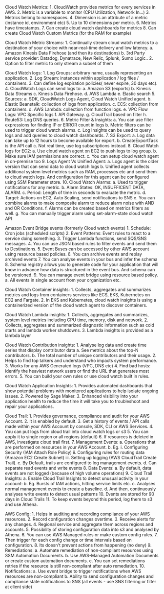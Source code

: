 Cloud Watch Metrics:
	1. CloudWatch provides metrics for every services in AWS.
	2. Metric is a variable to monitor (CPU Utilization, Network In...)
	3. Metrics belong to namespaces.
	4. Dimension is an attribute of a metric (instance id, environment etc)
	5. Up to 10 dimensions per metric.
	6. Metrics have timestamps.
	7. Can create cloud watch dashboards for metrics
	8. Can create Cloud Watch Custom Metrics (for the RAM for example)

Cloud Watch Metric Streams:
	1. Continually stream cloud watch metrics to a destination of your choice with near-real-time delivery and low latency.
		a. Amazon Kinesis Data Firehose (and then its destinations)
		b. 3rd Party service provider: Datadog, Dynatrace, New Relic, Splunk, Sumo Logic..
	2. Option to filter metric to only stream a subset of them

Cloud Watch logs:
	1. Log Groups: arbitrary name, usually representing an application.
	2. Log Stream: instances within application / log files / containers.
	3. Can define log expiration policies( never expire, 30 days etc).
	4. CloudWatch Logs can send logs to:
		a. Amazon S3 (exports)
		b. Kinesis Data Streams
		c. Kinesis Data Firehose.
		d. AWS Lambda
		e. Elastic search
	5. Sources:
		a. SDK, CloudWatch Logs Agent, Cloud Watch Unified agent.
		b. Elastic Beanstalk: collection of logs from application.
		c. ECS: collection from containers.
		d. AWS Lambda: collection from function logs.
		e. VPC Flow Logs: VPC Specific logs
		f. API Gateway.
		g. CloudTrail based on filter
		h. Route53: Log DNS queries.
	6. Metric Filter & Insights:
		a. You can use filter expressions for finding IP or ERROR count in logs
		b. Metric filters can be used to trigger cloud watch alarms.
		c. Log Insights can be used to query logs and add queries to cloud watch dashboards.
	7. S3 Export:
		a. Log data can take up to 12 hours to become available for export.
		b. CreateExportTask is the API call
		c. Not real time, use log subscriptions instead.
	8. Cloud Watch logs for EC2:
		a. Use cloud watch agent on EC2 to push logs to log group.
		b. Make sure IAM permissions are correct.
		c. You can setup cloud watch agent in on-premise too
	9. Logs Agent Vs Unified Agent:
		a. Logs agent is the older version that can send data to cloud watch logs
		b. Unified agent collects additional system level metrics such as RAM, processes etc and send them to cloud watch logs. And configuration for this agent can be configured using SSM Parameter store.
	10. Cloud Watch Alarms:
		a. Used to trigger notifications for any metric.
		b. Alarm States: OK, INSUFFICENT DATA, ALARM.
		c. Period: Length of time in seconds to evaluate the metric.
		d. Target: Actions on EC2, Auto Scaling, send notifications to SNS
		e. You can combine alarms to make composite alarm to reduce alarm noise with AND and OR Conditions.
		f. Alarms can be created based on metrics filters as well.
		g. You can manually trigger alarm using set-alarm-state cloud watch API

Amazon Event Bridge events (formerly Cloud watch events)
	1. Schedule: Cron jobs (scheduled scripts)
	2. Event Patterns: Event rules to react to a service doing something.
	3. Trigger Lambda functions, send SQS/SNS messages.
	4. You can use JSON based rules to filter events and send them to Destinations.
	5. Event Buses can be accessed by other AWS account using resource based policies.
	6. You can archive events and replay archived events
	7. You can analyse events in your bus and infer the schema
	8. Schema registry allows you to generate code for your application that will know in advance how data is structured in the event bus. And schema can be versioned.
	9. You can manage event bridge using resource based policy.
		a. All events in single account from your organization etc.

Cloud Watch Container insights:
	1. Collects, aggregates and summarizes metrics and logs from containers services like ECS, EKS, Kubernetes on EC2 and Fargate.
	2. In EKS and Kubernetes, cloud watch insights is using a containerized version of the cloud watch agent to discover containers.

Cloud Watch Lambda insights:
	1. Collects, aggregates and summarizes, system level metrics including CPU time, memory, disk and network.
	2. Collects, aggregates and summarized diagnostic information such as cold starts and lambda worker shutdowns.
	3. Lambda insights is provided as a lambda layer

Cloud Watch Contribution insights:
	1. Analyse log data and create time series that display contributor data
		a. See metrics about the top-N contributors.
		b. The total number of unique contributors and their usage.
	2. Helps to find top talkers and understand who impacts system performance.
	3. Works for any AWS Generated logs (VPC, DNS etc)
	4. Find bad hosts: identify the heaviest network users or find the URL that generates most errors.
	5. You can build your own rules or use cloud watch built in rules.

Cloud Watch Application Insights:
	1. Provides automated dashboards that show potential problems with monitored applications to help isolate ongoing issues.
	2. Powered by Sage Maker. 
	3. Enhanced visibility into your application health to reduce the time it will take you to troubleshoot and repair your applications.

Cloud Trail:
	1. Provides governance, compliance and audit for your AWS Account.
	2. It is enabled by default.
	3. Get a history of events / API calls made within your AWS Account by console, SDK, CLI or AWS Services.
	4. You can put logs from cloud trail into cloud watch logs or s3
	5. You can apply it to single region or all regions (default)
	6. If resources is deleted in AWS, investigate cloud trail first.
	7. Management Events:
		a. Operations that are performed on resources in your AWS Account.
		b. Eg.
			i. Configuring Security (IAM Attach Role Policy)
			ii. Configuring rules for routing data (Amazon EC2 Create Subnet)
			iii. Setting up logging (AWS CloudTrail Create Trail).
		c. By Default, trails are configured to log management events.
		d. Can separate read events and write events
	8. Data Events:
		a. By default, data events are not logged (because of high volume operations)
	9. Cloud Trail Insights:
		a. Enable Cloud Trail Insights to detect unusual activity in your account:
		b. Eg. Bursts of IAM actions, hitting service limits etc.
		c. Analyses normal management events to create a baseline.
		d. And then, continuously analyses write events to detect usual patterns
	10. Events are stored for 90 days in Cloud Trails
	11. To keep events beyond this period, log them to s3 and use Athena.

AWS Config:
	1. Helps in auditing and recording compliance of your AWS resources.
	2. Record configuration changes overtime.
	3. Receive alerts for any changes.
	4. Regional service and aggregate them across regions and accounts.
	5. Possibility of storing configuration data into s3 and analysed by Athena.
	6. You can use AWS Managed rules or make custom config rules.
	7. Then trigger for each config change or time intervals based on configuration.
	8. Its doesn't prevent actions from happening (no deny)
	9. Remediations:
		a. Automate remediation of non-compliant resources using SSM Automation Documents.
		b. Use AWS-Managed Automation Documents or create custom automation documents.
		c. You can set remediations retries if the resource is still non-compliant after auto remediation.
	10. Notifications:
		a. Use event bridge to trigger notifications when AWS resources are non-compliant
		b. Ability to send configuration changes and compliance state notifications to SNS (all events - use SNS filtering or filter at client side)
		
		
